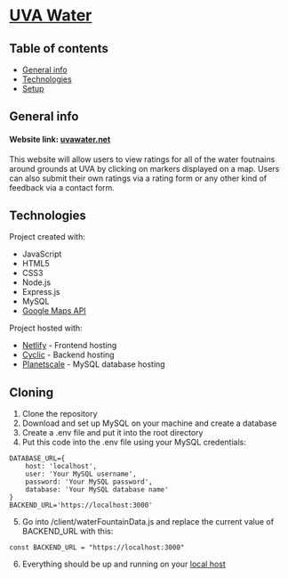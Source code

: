 # [UVA Water](https://uvawater.net)

## Table of contents
* [General info](#general-info)
* [Technologies](#technologies)
* [Setup](#setup)

## General info
#### Website link: [uvawater.net](https://uvawater.net)
This website will allow users to view ratings for all of the water foutnains around grounds at UVA by clicking on markers displayed on a map. Users can also submit their own ratings via a rating form or any other kind of feedback via a contact form.
	
## Technologies
Project created with:
* JavaScript
* HTML5
* CSS3
* Node.js
* Express.js
* MySQL
* [Google Maps API](https://developers.google.com/maps)

Project hosted with:
* [Netlify](https://www.netlify.com) - Frontend hosting
* [Cyclic](https://www.cyclic.sh) - Backend hosting
* [Planetscale](https://planetscale.com) - MySQL database hosting

## Cloning
1. Clone the repository
2. Download and set up MySQL on your machine and create a database
3. Create a .env file and put it into the root directory
4. Put this code into the .env file using your MySQL credentials:
```
DATABASE_URL={
    host: 'localhost',
    user: 'Your MySQL username',
    password: 'Your MySQL password',
    database: 'Your MySQL database name'
}
BACKEND_URL='https://localhost:3000'
```
5. Go into /client/waterFountainData.js and replace the current value of BACKEND_URL with this:
```
const BACKEND_URL = "https://localhost:3000"
```
6. Everything should be up and running on your [local host](https://localhost:3000)
